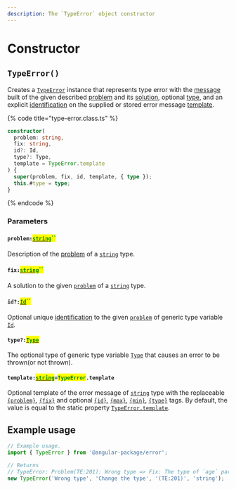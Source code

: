 ```yaml
---
description: The `TypeError` object constructor
---
```


# Constructor

## `TypeError()`

Creates a [`TypeError`](broken-reference) instance that represents type error with the [message](../commonerror/accessors/get-message.md) built of the given described [problem](constructor.md#problem-string) and its [solution](constructor.md#fix-string), optional [type](constructor.md#type-string), and an explicit [identification](constructor.md#id-id) on the supplied or stored error message [template](constructor.md#template-string-typeerror.template).

{% code title="type-error.class.ts" %}
```typescript
constructor(
  problem: string,
  fix: string,
  id?: Id,
  type?: Type,
  template = TypeError.template
) {
  super(problem, fix, id, template, { type });
  this.#type = type;
}
```
{% endcode %}

### Parameters

#### `problem:`[<mark style="color:green;">`string`</mark>](https://developer.mozilla.org/en-US/docs/Web/JavaScript/Reference/Global\_Objects/String)<mark style="color:green;">``</mark>

Description of the [problem](../getting-started/basic-concepts.md#problem) of a [`string`](https://developer.mozilla.org/en-US/docs/Web/JavaScript/Reference/Global\_Objects/String) type.

#### `fix:`[<mark style="color:green;">`string`</mark>](https://developer.mozilla.org/en-US/docs/Web/JavaScript/Reference/Global\_Objects/String)<mark style="color:green;">``</mark>

A solution to the given [`problem`](constructor.md#problem-string) of a [`string`](https://developer.mozilla.org/en-US/docs/Web/JavaScript/Reference/Global\_Objects/String) type.

#### `id?:`[<mark style="color:green;">`Id`</mark>](generic-type-variables.md)<mark style="color:green;">``</mark>

Optional unique [identification](../getting-started/basic-concepts.md#identification) to the given [`problem`](constructor.md#problem-string) of generic type variable [`Id`](generic-type-variables.md).

#### `type?:`[<mark style="color:green;">`Type`</mark>](generic-type-variables.md#wrap-opening-1)

The optional type of generic type variable [`Type`](generic-type-variables.md#wrap-opening-1) that causes an error to be thrown(or not thrown).

#### `template:`[<mark style="color:green;">`string`</mark>](https://developer.mozilla.org/en-US/docs/Web/JavaScript/Reference/Global\_Objects/String)`=`<mark style="color:green;">`TypeError`</mark>`.template`

Optional template of the error message of [`string`](https://developer.mozilla.org/en-US/docs/Web/JavaScript/Reference/Global\_Objects/String) type with the replaceable [`{problem}`](../commonerror/properties/static-template.md#problem), [`{fix}`](../commonerror/properties/static-template.md#fix) and optional [`{id}`](../commonerror/properties/static-template.md#id), [`{max}`](../commonerror/properties/static-template.md#max), [`{min}`](../commonerror/properties/static-template.md#min), [`{type}`](../commonerror/properties/static-template.md#type) tags. By default, the value is equal to the static property [`TypeError.template`](properties/static-template.md).

## Example usage

```typescript
// Example usage.
import { TypeError } from '@angular-package/error';

// Returns
// TypeError: Problem(TE:201): Wrong type => Fix: The type of `age` parameter must be of the string
new TypeError('Wrong type', 'Change the type', '(TE:201)', 'string');
```
